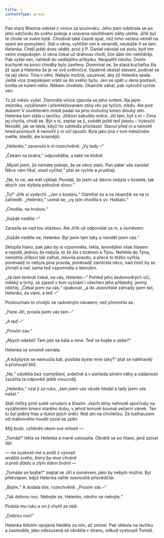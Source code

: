 ```yaml
---
title: L
contentType: prose
---
```


<section>

Pan starý Březina odešel z vinice za soumraku. Jeho paní odebrala se po jeho odchodu do svého pokoje a unavena návštěvami záhy ulehla. Jiřík byl té chvíle ve svém bytě. Chodíval také časně spat, než toho večera neměl na spaní ani pomyšlení. Stál u okna, vyhlížel ven k verandě, neukáže-li se tam Helenka. Chtěl ještě dnes vědět, proč ji P. Daniel odvolal od stolu; bylť tím velmi znepokojen. U okna čekal už drahnou chvíli, čím dále tím neklidněji. Pak vyšel ven, nahlédl do vedlejšího příbytku. Nespatřil nikoho. Dveře kuchyně na konci chodby byly zavřeny. Domníval se, že stará kuchařka šla již spat a Helenka že je ve své světničce. Opatrně obešel stavení, podívat se na její okno. Tma v něm. Nebylo možná, usuzoval, aby již Helenka spala. Ještě více znepokojen vrátil se do svého bytu. Jen se opět u okna postavil, kmitla se kolem něho. Někam chvátala. Okamžik váhal, pak vykročil rychle ven.

To již měsíc vyšel. Ztemnělá vinice zjasnila se jeho svitem. Na jejím stezníku, vyzářeném i přemřežovaném stíny rév po tyčích, nikdo. Ale pod dubem! V osvětleném místě padal na jeho mohutný kmen dlouhý stín. Helenka tam stála u lavičky. Jiříkovi zabušilo srdce. Jíti tam, být s ní – Zima jej chytila, chvěl se. Být s ní, zeptat se jí, zvědět ještě teď jistotu – Vykročil. Neviděl, jak se lekla, když ho zahlédla přicházet. Stanul před ní a nemohl hned promluvit A nemohl z ní očí spustit. Byla jako jiná v tom měsíčném světle, bledší, ale krásnější.

„Helenko,“ zavanulo k ní rozechvěně. „Vy tady –“

„Čekám na bratra,“ odpověděla, a také ne klidně.

„Myslil jsem, že nemáte pokoje, že se něco stalo. Pan páter vás zavolal. Něco vám říkal, snad vyčítal,“ ptal se rychle a prudčeji.

„Ne, to ne, ale měl výklad. Povídal, že jsem už dávno nebyla v kostele, tak abych zas slyšela pobožné slovo.“

„To!“ Jiřík si vydechl. „Jen o kostelu.“ Odmlčel se a na okamžik se na ni zahleděl. „Helenko,“ usmál se, „vy jste chodila k sv. Haštalu.“

„Chodila, na hrubou.“

„Každé neděle –“

Zarazila se nad tou otázkou. Ale Jiřík už odpovídal za ni, s úsměvem:

„Každé neděle ne, Helenko. Byl jsem tam taky a neviděl jsem vás.“

Sklopila hlavu, pak jako by si vzpomněla, řekla, temnějším však hlasem a nejistě, jednou že nebyla, to že šla s bratrem k Týnu. Neřekla do Týna, nemohla Jiříkovi tak zalhat; mluvila pravdu, a přece to těžko vyřkla, poněvadž to nebyla plná pravda, poněvadž zamlčela něco, nad čímž by se zhrozil a nač sama teď vzpomněla s leknutím.

„Já tam tenkrát čekal, na vás, Helenko –“ Pohled jeho šedomodrých očí, měkký a tichý, se zjasnil v tom vyznání i všechen jeho přibledlý, jemný obličej. „Čekal jsem na vás,“ opakoval, „a do Jezovitské zahrady jsem šel, Helenko, za vámi, a teď –“

Poslouchala to chvějíc se radostným návalem; než přemohla se.

„Pane Jiří, prosila jsem vás tam –“

„A teď –“

„Prosím zas.“

„Abych odešel! Tam jste se bála o mne. Teď se bojíte o sebe?“

Helenka se smutně usmála.

„A kdybyste se nemusila bát, posílala byste mne taky?“ ptal se naléhavěji a přistoupil blíž.

„Ne,“ odvětila bez rozmýšlení, srdečně a v pohledu plném něhy a oddanosti zazářila ta odpověď ještě vroucněji.

„Helenko,“ vzal ji za ruku, „tam jsem vás všude hledal a tady jsem vás našel.“

Stáli mlčky proti sobě vzrušeni a šťastni. Jejich stíny nehnutě spočívaly na vyzářeném kmeni starého dubu, v jehož koruně šoumal večerní vánek. Ten tu byl jediný hlas a tlukot jejich srdcí. Než jen na chvilečku. Za lusthauzem od malinového houští ozval se zpěv:

</section>

<section>

_Můj bože, vzhlédni okem své milosti —_

</section>

<section>

„Tomáš!“ lekla se Helenka a maně ustoupila. Obrátili se po hlase, jenž zpíval dál:

</section>

<section>

_— na ouzkosti mé a pošli z výsosti  
anděla svého, který by mne chránil  
a proti ďáblu a zlým lidem bránil —_

</section>

<section>

„Tomáše se bojíte?“ zeptal se Jiří s úsměvem, jako by nebylo možná. Byl překvapen, když Helenka náhle zasmušilá přisvědčila:

„Bojím.“ A dodala tiše, rozechvěně: „Prosím vás –“

„Tak dobrou noc. Nebojte se, Helenko, nikoho se nebojte.“

Podala mu ruku a on ji chytil za obě.

„Dobrou noc!“

Helenka štěstím opojená hleděla za ním, až zmizel. Pak sklesla na lavičku a zasmušile, jako odsouzená se obrátila v stranu, odkud vystoupil Tomáš.

</section>
